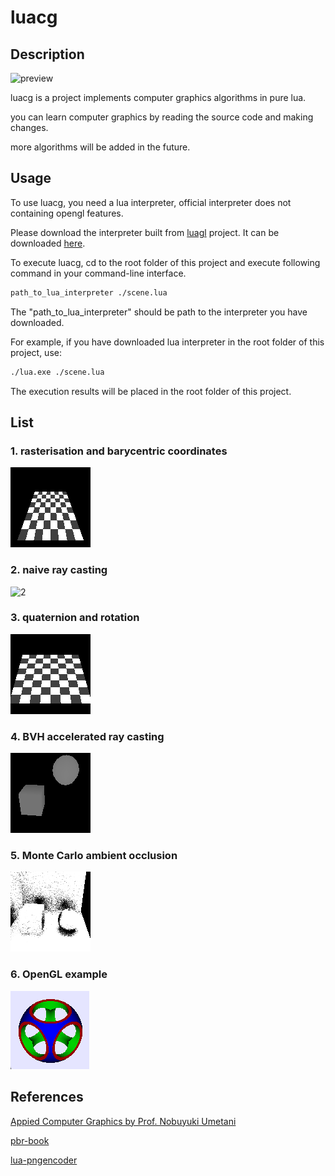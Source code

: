 # luacg


## Description

![preview](./preview.png)

luacg is a project implements computer graphics algorithms in pure lua.

you can learn computer graphics by reading the source code and making changes.

more algorithms will be added in the future.

## Usage

To use luacg, you need a lua interpreter, official interpreter does not containing opengl features.

Please download the interpreter built from [luagl](https://github.com/waizui/luagl) project. It can be downloaded [here](https://github.com/waizui/luagl/releases).

To execute luacg, cd to the root folder of this project and execute following command in your command-line interface. 

```bash
path_to_lua_interpreter ./scene.lua
```
The "path_to_lua_interpreter" should be path to the interpreter you have downloaded.

For example, if you have downloaded lua interpreter in the root folder of this project, use:

```bash
./lua.exe ./scene.lua
```

The execution results will be placed in the root folder of this project.

## List

### 1. rasterisation and  barycentric coordinates

![1](./pic/rasterize_preview.png)


### 2. naive ray casting

![2](./pic/raycast_preview.png)

### 3. quaternion and rotation

![3](./pic/rotation_preview.png)


### 4. BVH accelerated ray casting

![4](./pic/raycast_bvh.png)


### 5. Monte Carlo ambient occlusion

![5](./pic/ao.png)

### 6. OpenGL example

![6](./pic/opengl_example.png)

## References

[Appied Computer Graphics by Prof. Nobuyuki Umetani](https://github.com/ACG-2024S/acg)

[pbr-book](https://pbr-book.org/4ed/contents)

[lua-pngencoder](https://github.com/wyozi/lua-pngencoder)
